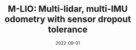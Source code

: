 ---
title: "M-LIO: Multi-lidar, multi-IMU odometry with sensor dropout tolerance"
collection: publications
permalink: /publication/2022-09-01-mlio
excerpt: "We present a robust system for state estimation that fuses measurements from multiple lidars and inertial sensors with GNSS data. To initiate the method, we use the prior GNSS pose information. We then perform incremental motion in real-time, which produces robust motion estimates in a global frame by fusing lidar and IMU signals with GNSS translation components using a factor graph framework. We also propose methods to account for signal loss with a novel synchronization and fusion mechanism. To validate our approach extensive tests were carried out on data collected using Scania test vehicles (5 sequences for a total of ~ 7 Km). From our evaluations, we show an average improvement of 61% in relative translation and 42% rotational error compared to a state-of-the-art estimator fusing a single lidar/inertial sensor pair."
date: 2022-09-01
venue: 'Submitted in ICRA'
paperurl: https://mrsandipandas.github.io/files/mlio.pdf
videourl: https://www.youtube.com/watch?v=-xSbfaroEPs
citation: 'Das, S., Mahabadi, N., Fallon, M. and Chatterjee, S., 2022. M-LIO: Multi-lidar, multi-IMU odometry with sensor dropout tolerance. <i>arXiv preprint</i> arXiv:2210.01154.'
shortcitation: 'Das, S., Mahabadi, N., Fallon, M. and Chatterjee, S., 2022. <i>arXiv preprint</i> arXiv:2210.01154.'
---